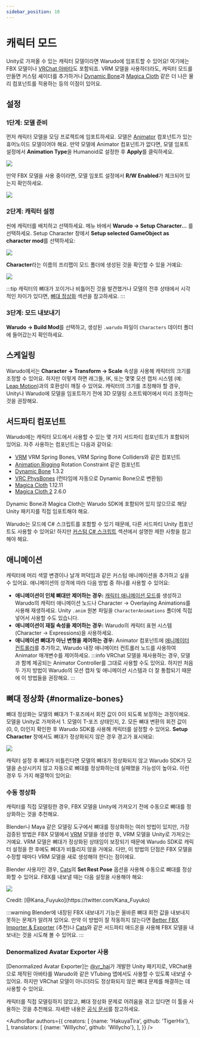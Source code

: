 ```yaml
---
sidebar_position: 10
---
```


# 캐릭터 모드

Unity로 가져올 수 있는 캐릭터 모델이라면 Warudo에 임포트할 수 있어요! 여기에는 FBX 모델이나 [VRChat 아바타](https://booth.pm/en/search/avatar?tags%5B%5D=3D+Character)도 포함되죠. VRM 모델을 사용하더라도, 캐릭터 모드를 만들면 커스텀 셰이더를 추가하거나 [Dynamic Bone](https://assetstore.unity.com/packages/tools/animation/dynamic-bone-16743)과 [Magica Cloth](https://assetstore.unity.com/packages/tools/physics/magica-cloth-160144) 같은 더 나은 물리 컴포넌트를 적용하는 등의 이점이 있어요.

## 설정

### 1단계: 모델 준비

먼저 캐릭터 모델을 모딩 프로젝트에 임포트하세요. 모델은 [Animator](https://docs.unity3d.com/ScriptReference/Animator.html) 컴포넌트가 있는 휴머노이드 모델이어야 해요. 만약 모델에 Animator 컴포넌트가 없다면, 모델 임포트 설정에서 **Animation Type**을 Humanoid로 설정한 후 **Apply**를 클릭하세요.

![](/doc-img/en-character-mod-1.webp)

만약 FBX 모델을 사용 중이라면, 모델 임포트 설정에서 **R/W Enabled**가 체크되어 있는지 확인하세요.

![](/doc-img/en-character-mod-2.webp)

### 2단계: 캐릭터 설정

씬에 캐릭터를 배치하고 선택하세요. 메뉴 바에서 **Warudo → Setup Character...** 를 선택하세요. Setup Character 창에서 **Setup selected GameObject as character mod**를 선택하세요:

![](/doc-img/en-character-mod-3.webp)

**Character**라는 이름의 프리팹이 모드 폴더에 생성된 것을 확인할 수 있을 거예요:

![](/doc-img/en-character-mod-4.webp)

:::tip
캐릭터의 뼈대가 꼬이거나 비틀어진 것을 발견했거나 모델의 전후 상태에서 시각적인 차이가 있다면, [뼈대 정상화](#normalize-bones) 섹션을 참고하세요.
:::

### 3단계: 모드 내보내기

**Warudo → Build Mod**를 선택하고, 생성된 `.warudo` 파일이 `Characters` 데이터 폴더에 들어갔는지 확인하세요.

## 스케일링

Warudo에서는 **Character → Transform → Scale** 속성을 사용해 캐릭터의 크기를 조정할 수 있어요. 하지만 이렇게 하면 래그돌, IK, 또는 몇몇 모션 캡처 시스템 (예: [Leap Motion](../mocap/leap-motion))과의 호환성이 깨질 수 있어요. 캐릭터의 크기를 조정해야 할 경우, Unity나 Warudo에 모델을 임포트하기 전에 3D 모델링 소프트웨어에서 미리 조정하는 것을 권장해요.

## 서드파티 컴포넌트

Warudo에는 캐릭터 모드에서 사용할 수 있는 몇 가지 서드파티 컴포넌트가 포함되어 있어요. 자주 사용하는 컴포넌트는 다음과 같아요:

* [VRM](https://vrm.dev/en/univrm/) VRM Spring Bones, VRM Spring Bone Colliders와 같은 컴포넌트
* [Animation Rigging](https://docs.unity3d.com/Packages/com.unity.animation.rigging@latest) Rotation Constraint 같은 컴포넌트
* [Dynamic Bone](https://assetstore.unity.com/packages/tools/animation/dynamic-bone-16743) 1.3.2
* [VRC PhysBones](https://docs.vrchat.com/docs/physbones) (런타임에 자동으로 Dynamic Bone으로 변환됨)
* [Magica Cloth](https://assetstore.unity.com/packages/tools/physics/magica-cloth-160144) 1.12.11
* [Magica Cloth 2](https://assetstore.unity.com/packages/tools/physics/magica-cloth-2-242307) 2.6.0

Dynamic Bone과 Magica Cloth는 Warudo SDK에 포함되어 있지 않으므로 해당 Unity 패키지를 직접 임포트해야 해요.

Warudo는 모드에 C# 스크립트를 포함할 수 있기 때문에, 다른 서드파티 Unity 컴포넌트도 사용할 수 있어요! 하지만 [커스텀 C# 스크립트](mod-sdk#custom-scripts) 섹션에서 설명한 제한 사항을 참고해야 해요.

## 애니메이션

캐릭터에 머리 색깔 변경이나 날개 퍼덕임과 같은 커스텀 애니메이션을 추가하고 싶을 수 있어요. 애니메이션의 성격에 따라 다음 방법 중 하나를 사용할 수 있어요:

* **애니메이션이 인체 뼈대만 제어하는 경우:** [캐릭터 애니메이션 모드](character-animation-mod)를 생성하고 Warudo의 캐릭터 애니메이션 노드나 Character → Overlaying Animations를 사용해 재생하세요. Unity `.anim` 원본 파일을 `CharacterAnimations` 폴더에 직접 넣어서 사용할 수도 있습니다.
* **애니메이션이 재질 속성을 제어하는 경우:** Warudo의 캐릭터 표현 시스템 (Character → Expressions)을 사용하세요.
* **애니메이션 뼈대가 아닌 변형을 제어하는 경우:** Animator 컴포넌트에 [애니메이터 컨트롤러](https://docs.unity3d.com/kr/current/Manual/class-AnimatorController.html)를 추가하고, Warudo 내장 애니메이터 컨트롤러 노드를 사용하여 Animator 매개변수를 제어하세요.
:::info
VRChat 모델을 재사용하는 경우, 모델과 함께 제공되는 Animator Controller를 그대로 사용할 수도 있어요. 하지만 처음 두 가지 방법이 Warudo의 모션 캡처 및 애니메이션 시스템과 더 잘 통합되기 때문에 이 방법들을 권장해요.
:::

## 뼈대 정상화 {#normalize-bones}

뼈대 정상화는 모델의 뼈대가 T-포즈에서 회전 값이 0이 되도록 보장하는 과정이에요. 모델을 Unity로 가져와서 1. 모델이 T-포즈 상태인지, 2. 모든 뼈대 변환의 회전 값이 (0, 0, 0)인지 확인한 후 Warudo SDK를 사용해 캐릭터를 설정할 수 있어요. **Setup Character** 창에서도 뼈대가 정상화되지 않은 경우 경고가 표시돼요:

![](/doc-img/en-mod-11.png)

캐릭터 설정 후 뼈대가 비틀린다면 모델의 뼈대가 정상화되지 않고 Warudo SDK가 모델을 손상시키지 않고 자동으로 뼈대를 정상화하는데 실패했을 가능성이 높아요. 이런 경우 두 가지 해결책이 있어요:

### 수동 정상화

캐릭터를 직접 모델링한 경우, FBX 모델을 Unity에 가져오기 전에 수동으로 뼈대를 정상화하는 것을 추천해요.

Blender나 Maya 같은 모델링 도구에서 뼈대를 정상화하는 여러 방법이 있지만, 가장 검증된 방법은 FBX 모델에서 [VRM](https://vrm.dev/en/univrm/) 모델을 생성한 후, VRM 모델을 Unity로 가져오는 거예요. VRM 모델은 뼈대가 정상화된 상태임이 보장되기 때문에 Warudo SDK로 캐릭터 설정을 한 후에도 뼈대가 비틀리지 않을 거예요. 다만, 이 방법의 단점은 FBX 모델을 수정할 때마다 VRM 모델을 새로 생성해야 한다는 점이에요.

Blender 사용자인 경우, [Cats](https://github.com/absolute-quantum/cats-blender-plugin)의 **Set Rest Pose** 옵션을 사용해 수동으로 뼈대를 정상화할 수 있어요. FBX를 내보낼 때는 다음 설정을 사용해야 해요:

![](/doc-img/en-mod-15.png)
<p class="img-desc">Credit: [@Kana_Fuyuko](https://twitter.com/Kana_Fuyuko)</p>

:::warning
Blender에 내장된 FBX 내보내기 기능은 올바른 뼈대 회전 값을 내보내지 못하는 문제가 알려져 있어요. 만약 이 방법이 잘 작동하지 않는다면 [Better FBX Importer & Exporter](https://blendermarket.com/products/better-fbx-importer--exporter) (추천)나 [Cats](https://github.com/absolute-quantum/cats-blender-plugin)와 같은 서드파티 애드온을 사용해 FBX 모델을 내보내는 것을 시도해 볼 수 있어요.
:::

### Denormalized Avatar Exporter 사용

[Denormalized Avatar Exporter]는 [@vr_hai](https://x.com/vr_hai)가 개발한 Unity 패키지로, VRChat용으로 제작된 아바타를 Warudo와 같은 VTubing 앱에서도 사용할 수 있도록 내보낼 수 있어요. 하지만 VRChat 모델이 아니더라도 정상화되지 않은 뼈대 문제를 해결하는 데 사용할 수 있어요.

캐릭터를 직접 모델링하지 않았고, 뼈대 정상화 문제로 어려움을 겪고 있다면 이 툴을 사용하는 것을 추천해요. 자세한 내용은 [공식 문서](https://docs.hai-vr.dev/docs/products/denormalized-avatar-exporter#usage-in-warudo)를 참고하세요.

<AuthorBar authors={{
  creators: [
    {name: 'HakuyaTira', github: 'TigerHix'},
  ],
  translators: [
    {name: 'Willycho', github: 'Willycho'},
  ],
}} />
